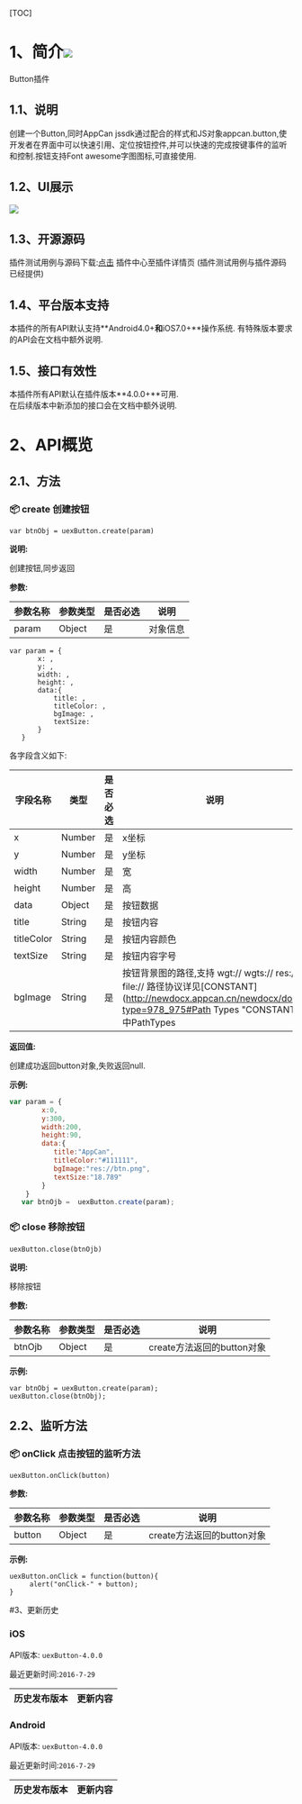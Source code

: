 [TOC]
# 1、简介[![](http://appcan-download.oss-cn-beijing.aliyuncs.com/%E5%85%AC%E6%B5%8B%2Fgf.png)]() 
Button插件
## 1.1、说明
创建一个Button,同时AppCan jssdk通过配合的样式和JS对象appcan.button,使开发者在界面中可以快速引用、定位按钮控件,并可以快速的完成按键事件的监听和控制.按钮支持Font awesome字图图标,可直接使用.
## 1.2、UI展示
  ![](http://newdocx.appcan.cn/docximg/135359g2015q6o16i.png)

## 1.3、开源源码
插件测试用例与源码下载:[点击](http://plugin.appcan.cn/details.html?id=157_index) 插件中心至插件详情页 (插件测试用例与插件源码已经提供)

## 1.4、平台版本支持
本插件的所有API默认支持**Android4.0+**和**iOS7.0+**操作系统. 
有特殊版本要求的API会在文档中额外说明.

## 1.5、接口有效性
本插件所有API默认在插件版本**4.0.0+**可用.  
在后续版本中新添加的接口会在文档中额外说明. 

# 2、API概览

## 2.1、方法
### 📦 create  创建按钮

`var btnObj = uexButton.create(param)`  

**说明:**

创建按钮,同步返回    

**参数:**

| 参数名称  | 参数类型   | 是否必选 | 说明   |
| ----- | ------ | ---- | ---- |
| param | Object | 是    | 对象信息 |
```
var param = {
       x: ,
       y: ,
       width: ,
       height: ,
       data:{
           title: ,
           titleColor: ,
           bgImage: ,
           textSize:
       }
   }
```
各字段含义如下:

| 字段名称       | 类型     | 是否必选 | 说明                                       |
| ---------- | ------ | ---- | ---------------------------------------- |
| x          | Number | 是    | x坐标                                      |
| y          | Number | 是    | y坐标                                      |
| width      | Number | 是    | 宽                                        |
| height     | Number | 是    | 高                                        |
| data       | Object | 是    | 按钮数据                                     |
| title      | String | 是    | 按钮内容                                     |
| titleColor | String | 是    | 按钮内容颜色                                   |
| textSize   | String | 是    | 按钮内容字号                                   |
| bgImage    | String | 是    | 按钮背景图的路径,支持 wgt:// wgts:// res:// file://  路径协议详见[CONSTANT](http://newdocx.appcan.cn/newdocx/docx?type=978_975#Path Types "CONSTANT")中PathTypes |

**返回值:**

创建成功返回button对象,失败返回null.

**示例:**

```javascript
var param = {
        x:0,
        y:300,
        width:200,
        height:90,
        data:{
           title:"AppCan",
           titleColor:"#111111",
           bgImage:"res://btn.png",
           textSize:"18.789"
        }
    }
   var btnOjb =  uexButton.create(param);
```

### 📦 close  移除按钮

`uexButton.close(btnOjb)`

**说明:**

移除按钮

**参数:**

| 参数名称   | 参数类型   | 是否必选 | 说明                  |
| ------ | ------ | ---- | ------------------- |
| btnOjb | Object | 是    | create方法返回的button对象 |

**示例:**

```
var btnObj = uexButton.create(param);
uexButton.close(btnObj);
```

## 2.2、监听方法

### 📦 onClick 点击按钮的监听方法   

`uexButton.onClick(button)  `

**参数:**    

| 参数名称   | 参数类型   | 是否必选 | 说明                  |
| ------ | ------ | ---- | ------------------- |
| button | Object | 是    | create方法返回的button对象 |

**示例:**

```
uexButton.onClick = function(button){
     alert("onClick-" + button);
}
```
#3、更新历史

### iOS

API版本: `uexButton-4.0.0`

最近更新时间:`2016-7-29`

| 历史发布版本 | 更新内容   |
| ------ | ------ |


### Android

API版本: `uexButton-4.0.0`

最近更新时间:`2016-7-29`

| 历史发布版本 | 更新内容   |
| ------ | ------ |

